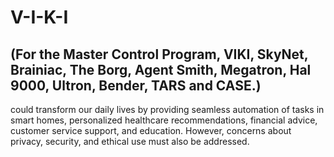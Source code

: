 # V-I-K-I 

## (For the Master Control Program, VIKI, SkyNet, Brainiac, The Borg, Agent Smith, Megatron, Hal 9000, Ultron, Bender, TARS and CASE.)

could transform our daily lives by providing seamless automation of tasks in smart homes, personalized healthcare recommendations, financial advice, customer service support, and education. However, concerns about privacy, security, and ethical use must also be addressed.
